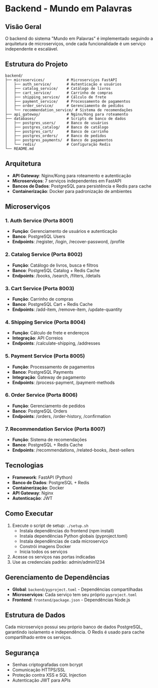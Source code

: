 # Backend - Mundo em Palavras

## Visão Geral
O backend do sistema "Mundo em Palavras" é implementado seguindo a arquitetura de microserviços, onde cada funcionalidade é um serviço independente e escalável.

## Estrutura do Projeto
```
backend/
├── microservices/          # Microserviços FastAPI
│   ├── auth_service/       # Autenticação e usuários
│   ├── catalog_service/    # Catálogo de livros
│   ├── cart_service/       # Carrinho de compras
│   ├── shipping_service/   # Cálculo de frete
│   ├── payment_service/    # Processamento de pagamentos
│   ├── order_service/      # Gerenciamento de pedidos
│   └── recommendation_service/ # Sistema de recomendações
├── api_gateway/            # Nginx/Kong para roteamento
├── databases/              # Scripts de banco de dados
│   ├── postgres_users/     # Banco de usuários
│   ├── postgres_catalog/   # Banco de catálogo
│   ├── postgres_cart/      # Banco de carrinho
│   ├── postgres_orders/    # Banco de pedidos
│   ├── postgres_payments/  # Banco de pagamentos
│   └── redis/              # Configuração Redis
└── README.md
```

## Arquitetura
- **API Gateway**: Nginx/Kong para roteamento e autenticação
- **Microserviços**: 7 serviços independentes em FastAPI
- **Bancos de Dados**: PostgreSQL para persistência e Redis para cache
- **Containerização**: Docker para padronização de ambientes

## Microserviços

### 1. Auth Service (Porta 8001)
- **Função**: Gerenciamento de usuários e autenticação
- **Banco**: PostgreSQL Users
- **Endpoints**: /register, /login, /recover-password, /profile

### 2. Catalog Service (Porta 8002)
- **Função**: Catálogo de livros, busca e filtros
- **Banco**: PostgreSQL Catalog + Redis Cache
- **Endpoints**: /books, /search, /filters, /details

### 3. Cart Service (Porta 8003)
- **Função**: Carrinho de compras
- **Banco**: PostgreSQL Cart + Redis Cache
- **Endpoints**: /add-item, /remove-item, /update-quantity

### 4. Shipping Service (Porta 8004)
- **Função**: Cálculo de frete e endereços
- **Integração**: API Correios
- **Endpoints**: /calculate-shipping, /addresses

### 5. Payment Service (Porta 8005)
- **Função**: Processamento de pagamentos
- **Banco**: PostgreSQL Payments
- **Integração**: Gateway de pagamento
- **Endpoints**: /process-payment, /payment-methods

### 6. Order Service (Porta 8006)
- **Função**: Gerenciamento de pedidos
- **Banco**: PostgreSQL Orders
- **Endpoints**: /orders, /order-history, /confirmation

### 7. Recommendation Service (Porta 8007)
- **Função**: Sistema de recomendações
- **Banco**: PostgreSQL + Redis Cache
- **Endpoints**: /recommendations, /related-books, /best-sellers

## Tecnologias
- **Framework**: FastAPI (Python)
- **Banco de Dados**: PostgreSQL + Redis
- **Containerização**: Docker
- **API Gateway**: Nginx
- **Autenticação**: JWT

## Como Executar
1. Execute o script de setup: `./setup.sh`
   - Instala dependências do frontend (npm install)
   - Instala dependências Python globais (pyproject.toml)
   - Instala dependências de cada microserviço
   - Constrói imagens Docker
   - Inicia todos os serviços
2. Acesse os serviços nas portas indicadas
3. Use as credenciais padrão: admin/admin1234

## Gerenciamento de Dependências
- **Global**: `backend/pyproject.toml` - Dependências compartilhadas
- **Microserviços**: Cada serviço tem seu próprio `pyproject.toml`
- **Frontend**: `frontend/package.json` - Dependências Node.js

## Estrutura de Dados
Cada microserviço possui seu próprio banco de dados PostgreSQL, garantindo isolamento e independência. O Redis é usado para cache compartilhado entre os serviços.

## Segurança
- Senhas criptografadas com bcrypt
- Comunicação HTTPS/SSL
- Proteção contra XSS e SQL Injection
- Autenticação JWT para APIs
